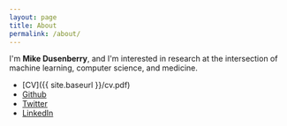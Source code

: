 ```yaml
---
layout: page
title: About
permalink: /about/
---
```


I'm **Mike Dusenberry**, and I'm interested in research at the intersection of machine learning, computer science, and medicine.

* [CV]({{ site.baseurl }}/cv.pdf)
* [Github](https://github.com/dusenberrymw)
* [Twitter](https://twitter.com/dusenberrymw)
* [LinkedIn](https://www.linkedin.com/in/mikedusenberry)

